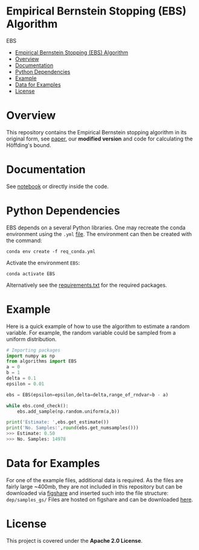 # Empirical Bernstein Stopping (EBS) Algorithm

EBS

- [Empirical Bernstein Stopping (EBS) Algorithm](#empirical-bernstein-stopping-ebs-algorithm)
- [Overview](#overview)
- [Documentation](#documentation)
- [Python Dependencies](#python-dependencies)
- [Example](#example)
- [Data for Examples](#data-for-examples)
- [License](#license)


# Overview
This repository contains the Empirical Bernstein stopping algorithm in its original form, see [paper](https://www.cs.toronto.edu/~vmnih/docs/ebstop.pdf), our **modified version** and code for calculating the Höffding's bound.

# Documentation
See [notebook](/tutorial.ipynb) or directly inside the code.

# Python Dependencies
EBS depends on a several Python libraries.
One may recreate the conda environment using the `.yml` [file](/req_conda.yml).
The environment can then be created with the command:
```
conda env create -f req_conda.yml
```
Activate the environment `EBS`:
```
conda activate EBS
```
Alternatively see the [requirements.txt](/requirements.txt) for the required packages.
# Example
Here is a quick example of how to use the algorithm to estimate a random variable.
For example, the random variable could be sampled from a uniform distribution.

```python
# Importing packages
import numpy as np
from algorithms import EBS
a = 0
b = 1
delta = 0.1
epsilon = 0.01

ebs = EBS(epsilon=epsilon,delta=delta,range_of_rndvar=b - a)

while ebs.cond_check():
    ebs.add_sample(np.random.uniform(a,b))

print('Estimate: ',ebs.get_estimate())
print('No. Samples:',round(ebs.get_numsamples()))
>>> Estimate: 0.50
>>> No. Samples: 14978
```
# Data for Examples
For one of the example files, additional data is required.
As the files are fairly large ~400mb, they are not included in this repository but can be downloaded via [figshare](/requirements.txt) and inserted such into the file structure:
```dep/samples_gs/```
Files are hosted on figshare and can be downloaded [here](https://doi.org/10.6084/m9.figshare.27879525.v1).

# License
This project is covered under the **Apache 2.0 License**.

[def]: #license
